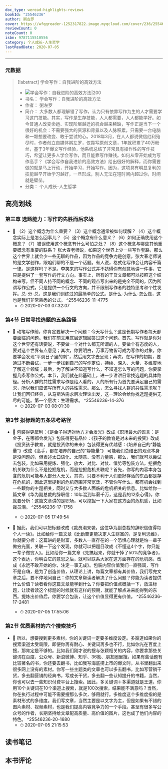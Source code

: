 ```yaml
---
doc_type: weread-highlights-reviews
bookId: "25546236"
author: 粥左罗
cover: https://wfqqreader-1252317822.image.myqcloud.com/cover/236/25546236/t7_25546236.jpg
reviewCount: 0
noteCount: 0
isbn: 9787115510556
category: 个人成长-人生哲学
lastReadDate: 2020-07-05
---
```


---
### 元数据
> [!abstract] 学会写作：自我进阶的高效方法
> - ![ 学会写作：自我进阶的高效方法|200](https://wfqqreader-1252317822.image.myqcloud.com/cover/236/25546236/t7_25546236.jpg)
> - 书名： 学会写作：自我进阶的高效方法
> - 作者： 粥左罗
> - 简介： 大多数人都理解错了写作，认为只有依靠写作为生的人才需要学习这门技能。其实，写作是生存技能，人人都需要，人人都能学好。如今普通人改变命运、实现阶层越迁的机会越来稀缺，写作正是当下一个很好的机会：不需要强大的资源和背景以及人脉积累，只需要一台电脑和一颗想要改变、敢于尝试的心。2018年3月，在人人都说微信红利殆尽时，作者创立自媒体粥左罗，仅靠写原创文章，1年就积累了40万粉丝，基于3年爆文写作经验，他系统总结了非常具有操作性的写作技巧，希望让更多人学会写作，而且能靠写作赚钱。如何从零开始成为写作高手？《学会写作自我进阶的高效方法》给出很好的解释，而你需要做的就是马上行动，开始学习，开始写作。因为，这项具有明显复利的技能越早开始学习越好，一旦形成，别人无法在短时间内超过你，时间就是壁垒。
> - 分类： 个人成长-人生哲学

## 高亮划线

### 第三章 选题能力：写作的先胜而后求战


- 📌 （2）这个概念为什么重要？（3）这个概念通常被如何误解？（4）这个概念实际上是怎么回事儿？（5）这个概念有什么意义？（6）如何正确使用这个概念？（7）错误使用这个概念有什么可怕之处？（8）这个概念与哪些其他重要概念有重要的联系？ 张大春老师说，如果这个世界上少一些写作套路，那么这个世界上就会少一些无聊的作品，因为作品的竞争力是创意。张大春老师说的是文学创作，跟咱们聊的不是一个话题。有人说，格式化写作会让内容千篇一律。是这样吗？不是。李笑来的写作公式并不妨碍你有创意地讲一件事，它只是提供了一套写作的行文方向。事实上，所有的干货文章都可以按照这个结构来写。但不同人持不同的概念、不同的观点写出来的是完全不同的，因为所谓写作公式，只是提供一个行文的方向，并不限制写作者的独特思考和个性发挥。总-分-总，这是我们训练过的最简单的公式。是什么-为什么-怎么做，这也是我们非常熟悉的公式。  ^25546236-11-4775
    - ⏱ 2020-07-03 07:32:07 
### 第4节 日常寻找选题的五条路径


- 📌 动笔写作前，你肯定要解决一个问题：今天写什么？这是长期写作者每天都要面临的问题。我们在前文用底层逻辑回答过这个问题。首先，写作就是你对这个世界还有话要说，不要做一个对什么都无所谓的人，要做个有态度的人，要对这个世界有点意见；其次，你要明白，万事万物皆可成为写作的对象，你要学会发现“平淡日子里的刺”，然后用文字去呈现；再次，在写作的初期，要通过不断尝试，一步一步找到自己的写作定位，持续、深入、大量、多维度地了解这个领域；最后，为了解决不知道写什么，不知道怎么写的问题，你要掌握几条写作公式。本节，我们就在此基础上，进一步讲讲日常找选题的具体路径。分析人群的共性需求写作是给人看的，人的所有行为首先要满足自己的需求，所以我们应该写所有人的共性需求。那么，怎么寻找人群的共性需求呢？让我们回归经典，从马斯洛需求层次理论出发，这一理论会给你找选题提供无尽的可能。第一个层次：生理需求。  ^25546236-14-376
    - ⏱ 2020-07-03 08:01:30 
### 第3节 拟标题的五条思考路径


- 📌 包装得更犀利：《是金子得选对地方才会发光》改成《职场最大的谎言：是金子，在哪都会发光》包装得更有品位：《孩子的教育是对未来的投资》改成《投资孩子教育，就是投资你的未来》包装得更有优越感：《培养自己的“静能量”》改成《高手，都在培养的自己的“静能量”》 可能我们总结出的观点本身是没问题的，但表述太口语化、太随意、没有力量感，那么，我们就可以尝试去包装，比如采用提炼、强化、放大、对比、对仗、借势等包装方法。挖掘危机关联为什么不是挖掘危机，而是挖掘危机关联呢？首先，你写的内容本身包含的危机可能与大部分人无关。其次，只要不利于人们更好存活的东西都是存在危机的，因此这里提到的危机范围非常宽泛，不管你写什么，都有机会找到一些跟你的主题相关，同时又与大多数人面临的危机相关的信息。比如给你一篇文章《华为副总裁的辞职信：10年混到年薪千万，这是我的12条心得》，你就要分析：这篇文章讲的是职场，可以挖掘一下大家在这方面的危机感，比如裁员潮。  ^25546236-17-1758
    - ⏱ 2020-07-05 17:49:54 

- 📌 据此，我们可以把标题改成《裁员潮来袭，这位华为副总裁的辞职信值得每个人一读》。比如给你一篇文章《比勤奋更能决定人生财富的，是复利思维》，你就要分析：这篇讲的是财富，多数人一直存在的一个恐惧心理就是怕一辈子做穷光蛋，关联一下这个发现，你就可以把题目改成《不懂这4个字，你只能一辈子做穷人》。比如给你一篇文章《先搞起来，你就干掉了50%的竞争者》，这个表达，你明白它的意思之后，就可以联系大家在这方面存在的危机感，改成《永远不敢开始的你，注定一事无成》。包装内容价值我们一直强调，写作不是自嗨，是为了创造价值，从理论上讲，每篇文章都有其价值，我们写完文章之后，要不停地问自己：你的文章帮读者解决了什么问题？你能为读者提供什么价值？读者看你这篇文章能学到什么？你要把价值点概括一下，放进标题，让读者读这个标题的时候就有这样的预期，就能了解点进来能得到的东西。提炼出价值后，你要学会包装，让这个价值显得更有价值。  ^25546236-17-2481
    - ⏱ 2020-07-05 17:55:06 
### 第2节 优质素材的六个搜索技巧


- 📌 所以，想要搜到更多素材，你的关键词一定要多维度设定。多渠道如果你的搜索渠道太受局限，即便你再有耐心、关键词再多也不行，比如你光在百度上搜，那肯定是不够的。比如我们刚才说的搜与张颖相关的内容，你要拿那些关键词在百度、公众号、新浪微博、知乎、36氪、朋友圈里搜。如果有些话题有比较著名的书，你还要去翻书，比如我写海底捞上市的爆文时，从书里翻出来很多网上没有的素材。你写一些主题类的文章也可以多去翻书，比如写营销干货，多去翻营销的经典书，写成长干货，多去翻一些认知提升的书籍，当然，你也可以去一些知识付费平台上搜索。因此，多关键词＋多渠道就是王道，你用10个关键词在10个渠道上搜索，就是100次搜索，结果能不满意吗？当然，你在执行过程中可能不需要搜那么多次，够用就行。多维度这个多维度指的是素材形式的多维度。我们写文章，当然主要是以文字为主，但是如果有不错的图片素材、视频素材，也是我们提高内容竞争力的一个手段。甚至有很多写公众号的作者，长期坚持给文章配高质量、高价值的图片，这也成了他们内容的特色。  ^25546236-20-1680
    - ⏱ 2020-07-05 21:15:53 
## 读书笔记

## 本书评论
